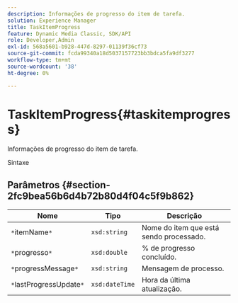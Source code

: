```yaml
---
description: Informações de progresso do item de tarefa.
solution: Experience Manager
title: TaskItemProgress
feature: Dynamic Media Classic, SDK/API
role: Developer,Admin
exl-id: 568a5601-b928-447d-8297-01139f36cf73
source-git-commit: fcda99340a18d5037157723bb3bdca5fa9df3277
workflow-type: tm+mt
source-wordcount: '38'
ht-degree: 0%

---
```


# TaskItemProgress{#taskitemprogress}

Informações de progresso do item de tarefa.

Sintaxe

## Parâmetros {#section-2fc9bea56b6d4b72b80d4f04c5f9b862}

| Nome | Tipo | Descrição |
|---|---|---|
| `*`itemName`*` | `xsd:string` | Nome do item que está sendo processado. |
| `*`progresso`*` | `xsd:double` | % de progresso concluído. |
| `*`progressMessage`*` | `xsd:string` | Mensagem de processo. |
| `*`lastProgressUpdate`*` | `xsd:dateTime` | Hora da última atualização. |
